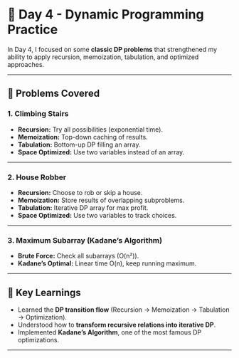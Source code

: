 # 🚀 Day 4 - Dynamic Programming Practice

In Day 4, I focused on some **classic DP problems** that strengthened my ability to apply recursion, memoization, tabulation, and optimized approaches.

---

## 📌 Problems Covered

### 1. Climbing Stairs
- **Recursion:** Try all possibilities (exponential time).  
- **Memoization:** Top-down caching of results.  
- **Tabulation:** Bottom-up DP filling an array.  
- **Space Optimized:** Use two variables instead of an array.

---

### 2. House Robber
- **Recursion:** Choose to rob or skip a house.  
- **Memoization:** Store results of overlapping subproblems.  
- **Tabulation:** Iterative DP array for max profit.  
- **Space Optimized:** Use two variables to track choices.

---

### 3. Maximum Subarray (Kadane’s Algorithm)
- **Brute Force:** Check all subarrays (O(n²)).  
- **Kadane’s Optimal:** Linear time O(n), keep running maximum.

---

## 🔑 Key Learnings
- Learned the **DP transition flow** (Recursion → Memoization → Tabulation → Optimization).  
- Understood how to **transform recursive relations into iterative DP**.  
- Implemented **Kadane’s Algorithm**, one of the most famous DP optimizations.  

---
